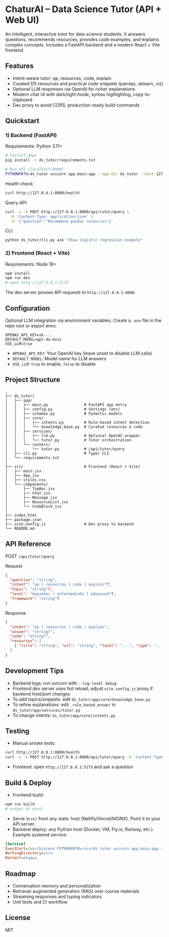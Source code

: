 # ChaturAI – Data Science Tutor (API + Web UI)

An intelligent, interactive tutor for data science students. It answers questions, recommends resources, provides code examples, and explains complex concepts. Includes a FastAPI backend and a modern React + Vite frontend.

## Features
- Intent-aware tutor: qa, resources, code, explain
- Curated DS resources and practical code snippets (pandas, sklearn, viz)
- Optional LLM responses via OpenAI for richer explanations
- Modern chat UI with dark/light mode, syntax highlighting, copy-to-clipboard
- Dev proxy to avoid CORS; production-ready build commands

## Quickstart

### 1) Backend (FastAPI)
Requirements: Python 3.11+

```bash
# Install deps
pip install -r ds_tutor/requirements.txt

# Run API (localhost:8000)
PYTHONPATH=ds_tutor uvicorn app.main:app --app-dir ds_tutor --host 127.0.0.1 --port 8000
```

Health check:
```bash
curl http://127.0.0.1:8000/health
```

Query API:
```bash
curl -s -X POST http://127.0.0.1:8000/api/tutor/query \
  -H 'Content-Type: application/json' \
  -d '{"question":"Recommend pandas resources"}'
```

CLI:
```bash
python ds_tutor/cli.py ask "Show logistic regression example"
```

### 2) Frontend (React + Vite)
Requirements: Node 18+

```bash
npm install
npm run dev
# open http://127.0.0.1:5173
```

The dev server proxies API requests to `http://127.0.0.1:8000`.

## Configuration
Optional LLM integration via environment variables. Create a `.env` file in the repo root or export envs.

```
OPENAI_API_KEY=sk-...
DEFAULT_MODEL=gpt-4o-mini
USE_LLM=true
```

- `OPENAI_API_KEY`: Your OpenAI key (leave unset to disable LLM calls)
- `DEFAULT_MODEL`: Model name for LLM answers
- `USE_LLM`: `true` to enable, `false` to disable

## Project Structure
```
.
├── ds_tutor/
│   ├── app/
│   │   ├── main.py                # FastAPI app entry
│   │   ├── config.py              # Settings (env)
│   │   ├── schemas.py             # Pydantic models
│   │   ├── core/
│   │   │   ├── intents.py         # Rule-based intent detection
│   │   │   └── knowledge_base.py  # Curated resources & code
│   │   ├── services/
│   │   │   ├── llm.py             # Optional OpenAI wrapper
│   │   │   └── tutor.py           # Tutor orchestration
│   │   └── routers/
│   │       └── tutor.py           # /api/tutor/query
│   ├── cli.py                     # Typer CLI
│   └── requirements.txt
│
├── src/                           # Frontend (React + Vite)
│   ├── main.jsx
│   ├── App.jsx
│   ├── styles.css
│   └── components/
│       ├── TopBar.jsx
│       ├── Chat.jsx
│       ├── Message.jsx
│       ├── ResourceList.jsx
│       └── CodeBlock.jsx
│
├── index.html
├── package.json
├── vite.config.js                 # Dev proxy to backend
└── README.md
```

## API Reference
POST `/api/tutor/query`

Request
```json
{
  "question": "string",
  "intent": "qa | resources | code | explain"?,
  "topic": "string"?,
  "level": "beginner | intermediate | advanced"?,
  "framework": "string"?
}
```

Response
```json
{
  "intent": "qa | resources | code | explain",
  "answer": "string?",
  "code": "string?",
  "resources": [
    { "title": "string", "url": "string", "level": "...", "type": "..." }
  ]
}
```

## Development Tips
- Backend logs: run uvicorn with `--log-level debug`
- Frontend dev server uses hot reload; adjust `vite.config.js` proxy if backend host/port changes
- To add topics/snippets: edit `ds_tutor/app/core/knowledge_base.py`
- To refine explanations: edit `_rule_based_answer` in `ds_tutor/app/services/tutor.py`
- To change intents: `ds_tutor/app/core/intents.py`

## Testing
- Manual smoke tests:
```bash
curl http://127.0.0.1:8000/health
curl -s -X POST http://127.0.0.1:8000/api/tutor/query -H 'Content-Type: application/json' -d '{"question":"Explain bias-variance tradeoff"}'
```
- Frontend: open `http://127.0.0.1:5173` and ask a question

## Build & Deploy
- Frontend build:
```bash
npm run build
# output at dist/
```
- Serve `dist/` from any static host (Netlify/Vercel/NGINX). Point it to your API server.
- Backend deploy: any Python host (Docker, VM, Fly.io, Railway, etc.). Example systemd service:
```ini
[Service]
ExecStart=/usr/bin/env PYTHONPATH=/srv/ds_tutor uvicorn app.main:app --app-dir /srv/ds_tutor --host 0.0.0.0 --port 8000
WorkingDirectory=/srv
Restart=always
```

## Roadmap
- Conversation memory and personalization
- Retrieval-augmented generation (RAG) over course materials
- Streaming responses and typing indicators
- Unit tests and CI workflow

## License
MIT
